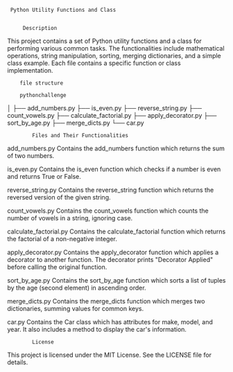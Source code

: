 


    
     Python Utility Functions and Class


         Description

This project contains a set of Python utility functions and a class for performing various common tasks. The functionalities include mathematical operations, string manipulation, sorting, merging dictionaries, and a simple class example. Each file contains a specific function or class implementation.

        file structure

        pythonchallenge
│
├── add_numbers.py
├── is_even.py
├── reverse_string.py
├── count_vowels.py
├── calculate_factorial.py
├── apply_decorator.py
├── sort_by_age.py
├── merge_dicts.py
└── car.py


            Files and Their Functionalities
            
 add_numbers.py
Contains the add_numbers function which returns the sum of two numbers.

 is_even.py
Contains the is_even function which checks if a number is even and returns True or False.

reverse_string.py
Contains the reverse_string function which returns the reversed version of the given string.

count_vowels.py
Contains the count_vowels function which counts the number of vowels in a string, ignoring case.

calculate_factorial.py
Contains the calculate_factorial function which returns the factorial of a non-negative integer.

apply_decorator.py
Contains the apply_decorator function which applies a decorator to another function. The decorator prints "Decorator Applied" before calling the original function.

sort_by_age.py
Contains the sort_by_age function which sorts a list of tuples by the age (second element) in ascending order.

merge_dicts.py
Contains the merge_dicts function which merges two dictionaries, summing values for common keys.

car.py
Contains the Car class which has attributes for make, model, and year. It also includes a method to display the car's information.

            License
This project is licensed under the MIT License. See the LICENSE file for details.

